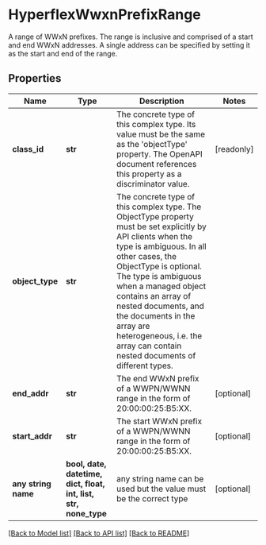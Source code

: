 # HyperflexWwxnPrefixRange

A range of WWxN prefixes. The range is inclusive and comprised of a start and end WWxN addresses. A single address can be specified by setting it as the start and end of the range.
## Properties
Name | Type | Description | Notes
------------ | ------------- | ------------- | -------------
**class_id** | **str** | The concrete type of this complex type. Its value must be the same as the &#39;objectType&#39; property. The OpenAPI document references this property as a discriminator value. | [readonly] 
**object_type** | **str** | The concrete type of this complex type. The ObjectType property must be set explicitly by API clients when the type is ambiguous. In all other cases, the  ObjectType is optional.  The type is ambiguous when a managed object contains an array of nested documents, and the documents in the array are heterogeneous, i.e. the array can contain nested documents of different types. | 
**end_addr** | **str** | The end WWxN prefix of a WWPN/WWNN range in the form of 20:00:00:25:B5:XX. | [optional] 
**start_addr** | **str** | The start WWxN prefix of a WWPN/WWNN range in the form of 20:00:00:25:B5:XX. | [optional] 
**any string name** | **bool, date, datetime, dict, float, int, list, str, none_type** | any string name can be used but the value must be the correct type | [optional]

[[Back to Model list]](../README.md#documentation-for-models) [[Back to API list]](../README.md#documentation-for-api-endpoints) [[Back to README]](../README.md)


